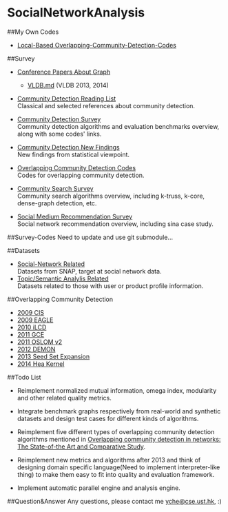 # SocialNetworkAnalysis
##My Own Codes
- [Local-Based Overlapping-Community-Detection-Codes](./Codes-Yche)

##Survey
- [Conference Papers About Graph](./Survey/Conference-Papers-About-Graph)  
	- [VLDB.md](./Survey/Conference-Papers-About-Graph/VLDB.md) (VLDB 2013, 2014)  

- [Community Detection Reading List](./Survey/Community-Detection-Reading-List.md)  
	Classical and selected references about community detection.  

- [Community Detection Survey](./Survey/Community-Detection-Survey.md)  
	Community detection algorithms and evaluation benchmarks overview, along with some codes' links.  

- [Community Detection New Findings](./Survey/Community-Detection-New-Findings.md)    
	New findings from statistical viewpoint.  

- [Overlapping Community Detection Codes](./Survey/Overlapping-Community-Detection-Codes.md)  
	Codes for overlapping community detection.

- [Community Search Survey](./Survey/Community-Search-Survey.md)  
	Community search algorithms overview, including k-truss, k-core, dense-graph detection, etc.  

- [Social Medium Recommendation Survey](./Survey/Social-Media-Recommendation.md)  
	Social network recommendation overview, including sina case study.  

##Survey-Codes
Need to update and use git submodule...

##Datasets
- [Social-Network Related](./Dataset/social_network)    
  Datasets from SNAP, target at social network data.  
- [Topic/Semantic Analylis Related](./Dataset/TopicOrSemanticAnalylis)    
	Datasets related to those with user or product profile information.  

##Overlapping Community Detection
- [2009 CIS](./Overlapping-Community-Detection/2009-Connected-Iterative-Scan)   
- [2009 EAGLE](./Overlapping-Community-Detection/2009-EAGLE)  
- [2010 iLCD](./Overlapping-Community-Detection/2010-iLCD)  
- [2011 GCE](./Overlapping-Community-Detection/2011-GCE)  
- [2011 OSLOM v2](./Overlapping-Community-Detection/2011-GCE)  
- [2012 DEMON](./Overlapping-Community-Detection/2012-DEMON)
- [2013 Seed Set Expansion](./Overlapping-Community-Detection/2013-Seed-Set-Expansion)  
- [2014 Hea Kernel](./Overlapping-Community-Detection/2014-Heat-Kernel)  

##Todo List
- Reimplement normalized mutual information, omega index, modularity and other related quality metrics.  

- Integrate benchmark graphs respectively from real-world and synthetic datasets and design test cases for different kinds of algorithms.  

- Reimplement five different types of overlapping community detection algorithms mentioned in [Overlapping community detection in networks: The State-of-the Art and Comparative Study](http://dl.acm.org/citation.cfm?id=2501657).  

- Reimplement new metrics and algorithms after 2013 and think of designing domain specific language(Need to implement interpreter-like thing) to make them easy to fit into quality and evaluation framework.  

- Implement automatic parallel engine and analysis engine.  

##Question&Answer
Any questions, please contact me yche@cse.ust.hk, :)
